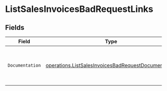 # ListSalesInvoicesBadRequestLinks


## Fields

| Field                                                                                                                      | Type                                                                                                                       | Required                                                                                                                   | Description                                                                                                                |
| -------------------------------------------------------------------------------------------------------------------------- | -------------------------------------------------------------------------------------------------------------------------- | -------------------------------------------------------------------------------------------------------------------------- | -------------------------------------------------------------------------------------------------------------------------- |
| `Documentation`                                                                                                            | [operations.ListSalesInvoicesBadRequestDocumentation](../../models/operations/listsalesinvoicesbadrequestdocumentation.md) | :heavy_check_mark:                                                                                                         | The URL to the generic Mollie API error handling guide.                                                                    |